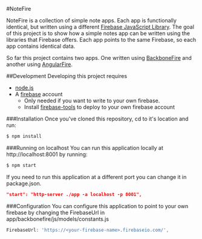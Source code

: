 #NoteFire

NoteFire is a collection of simple note apps. Each app is functionally identical, but written using a different  [Firebase JavaScript Library](https://www.firebase.com/docs/web/libraries/). The goal of this project is to show how a simple notes app can be written using the libraries that Firebase offers. Each app points to the same Firebase, so each app contains identical data.

So far this project contains two apps. One written using [BackboneFire](https://www.firebase.com/docs/web/libraries/backbone/quickstart.html) and another using [AngularFire](https://www.firebase.com/docs/web/libraries/angular/).

##Development
Developing this project requires
* [node.js](http://nodejs.org/)
* A [firebase](http://www.firebase.com) account
  * Only needed if you want to write to your own firebase.
  * Install [firebase-tools](https://www.npmjs.com/package/firebase-tools) to deploy to your own firebase account

###Installation
Once you've cloned this repository, cd to it's location and run:

```bash
$ npm install
```

###Running on localhost
You can run this application locally at http://localhost:8001 by running:
```bash
$ npm start
```

If you need to run this application at a different port you can change it in package.json.
```json
"start": "http-server ./app -a localhost -p 8001",
```

###Configuration
You can configure this application to point to your own firebase by changing the FirebaseUrl in app/backbonefire/js/models/constants.js

```javascript
FirebaseUrl: 'https://<your-firebase-name>.firebaseio.com/',
```
